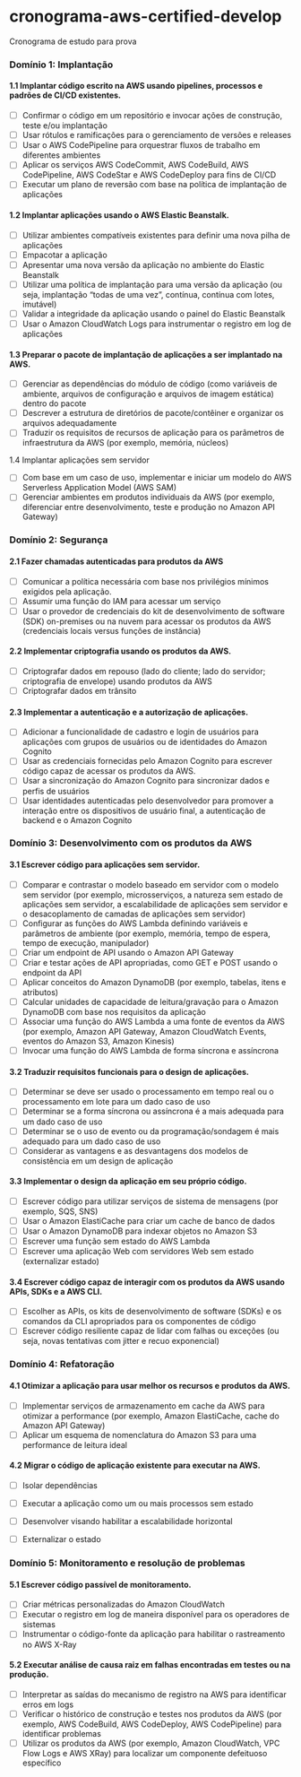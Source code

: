 # cronograma-aws-certified-develop
Cronograma de estudo para prova

### Domínio 1: Implantação

#### 1.1 Implantar código escrito na AWS usando pipelines, processos e padrões de CI/CD existentes.
- [ ] Confirmar o código em um repositório e invocar ações de construção, teste e/ou implantação
- [ ] Usar rótulos e ramificações para o gerenciamento de versões e releases
- [ ] Usar o AWS CodePipeline para orquestrar fluxos de trabalho em diferentes ambientes
- [ ] Aplicar os serviços AWS CodeCommit, AWS CodeBuild, AWS CodePipeline, AWS CodeStar
e AWS CodeDeploy para fins de CI/CD
- [ ] Executar um plano de reversão com base na política de implantação de aplicações

#### 1.2 Implantar aplicações usando o AWS Elastic Beanstalk.
- [ ] Utilizar ambientes compatíveis existentes para definir uma nova pilha de aplicações
- [ ] Empacotar a aplicação
- [ ] Apresentar uma nova versão da aplicação no ambiente do Elastic Beanstalk
- [ ] Utilizar uma política de implantação para uma versão da aplicação (ou seja, implantação
“todas de uma vez”, contínua, contínua com lotes, imutável)
- [ ] Validar a integridade da aplicação usando o painel do Elastic Beanstalk
- [ ] Usar o Amazon CloudWatch Logs para instrumentar o registro em log de aplicações

#### 1.3 Preparar o pacote de implantação de aplicações a ser implantado na AWS.
- [ ] Gerenciar as dependências do módulo de código (como variáveis de ambiente, arquivos de
configuração e arquivos de imagem estática) dentro do pacote
- [ ] Descrever a estrutura de diretórios de pacote/contêiner e organizar os arquivos
adequadamente
- [ ] Traduzir os requisitos de recursos de aplicação para os parâmetros de infraestrutura da
AWS (por exemplo, memória, núcleos)

1.4 Implantar aplicações sem servidor
- [ ] Com base em um caso de uso, implementar e iniciar um modelo do AWS Serverless
Application Model (AWS SAM)
- [ ] Gerenciar ambientes em produtos individuais da AWS (por exemplo, diferenciar entre
desenvolvimento, teste e produção no Amazon API Gateway)

### Domínio 2: Segurança

#### 2.1 Fazer chamadas autenticadas para produtos da AWS
- [ ] Comunicar a política necessária com base nos privilégios mínimos exigidos pela aplicação.
- [ ] Assumir uma função do IAM para acessar um serviço
- [ ] Usar o provedor de credenciais do kit de desenvolvimento de software (SDK) on-premises ou
na nuvem para acessar os produtos da AWS (credenciais locais versus funções de instância)

#### 2.2 Implementar criptografia usando os produtos da AWS.
- [ ] Criptografar dados em repouso (lado do cliente; lado do servidor; criptografia de envelope)
usando produtos da AWS
- [ ] Criptografar dados em trânsito

#### 2.3 Implementar a autenticação e a autorização de aplicações.
- [ ] Adicionar a funcionalidade de cadastro e login de usuários para aplicações com grupos de
usuários ou de identidades do Amazon Cognito
- [ ] Usar as credenciais fornecidas pelo Amazon Cognito para escrever código capaz de acessar
os produtos da AWS.
- [ ] Usar a sincronização do Amazon Cognito para sincronizar dados e perfis de usuários
- [ ] Usar identidades autenticadas pelo desenvolvedor para promover a interação entre os
dispositivos de usuário final, a autenticação de backend e o Amazon Cognito

### Domínio 3: Desenvolvimento com os produtos da AWS

#### 3.1 Escrever código para aplicações sem servidor.
- [ ] Comparar e contrastar o modelo baseado em servidor com o modelo sem servidor (por
exemplo, microsserviços, a natureza sem estado de aplicações sem servidor, a
escalabilidade de aplicações sem servidor e o desacoplamento de camadas de aplicações
sem servidor)
- [ ] Configurar as funções do AWS Lambda definindo variáveis e parâmetros de ambiente (por
exemplo, memória, tempo de espera, tempo de execução, manipulador)
- [ ] Criar um endpoint de API usando o Amazon API Gateway
- [ ] Criar e testar ações de API apropriadas, como GET e POST usando o endpoint da API
- [ ] Aplicar conceitos do Amazon DynamoDB (por exemplo, tabelas, itens e atributos)
- [ ] Calcular unidades de capacidade de leitura/gravação para o Amazon DynamoDB com base
nos requisitos da aplicação
- [ ] Associar uma função do AWS Lambda a uma fonte de eventos da AWS (por exemplo,
Amazon API Gateway, Amazon CloudWatch Events, eventos do Amazon S3, Amazon
Kinesis)
- [ ] Invocar uma função do AWS Lambda de forma síncrona e assíncrona

#### 3.2 Traduzir requisitos funcionais para o design de aplicações.
- [ ] Determinar se deve ser usado o processamento em tempo real ou o processamento em lote
para um dado caso de uso
- [ ] Determinar se a forma síncrona ou assíncrona é a mais adequada para um dado caso de
uso
- [ ] Determinar se o uso de evento ou da programação/sondagem é mais adequado para um
dado caso de uso
- [ ] Considerar as vantagens e as desvantagens dos modelos de consistência em um design de
aplicação

#### 3.3 Implementar o design da aplicação em seu próprio código.
- [ ] Escrever código para utilizar serviços de sistema de mensagens (por exemplo, SQS, SNS)
- [ ] Usar o Amazon ElastiCache para criar um cache de banco de dados
- [ ] Usar o Amazon DynamoDB para indexar objetos no Amazon S3
- [ ] Escrever uma função sem estado do AWS Lambda
- [ ] Escrever uma aplicação Web com servidores Web sem estado (externalizar estado)

#### 3.4 Escrever código capaz de interagir com os produtos da AWS usando APIs, SDKs e a AWS CLI.
- [ ] Escolher as APIs, os kits de desenvolvimento de software (SDKs) e os comandos da CLI
apropriados para os componentes de código
- [ ] Escrever código resiliente capaz de lidar com falhas ou exceções (ou seja, novas tentativas
com jitter e recuo exponencial)

### Domínio 4: Refatoração

#### 4.1  Otimizar a aplicação para usar melhor os recursos e produtos da AWS.
- [ ] Implementar serviços de armazenamento em cache da AWS para otimizar a performance
(por exemplo, Amazon ElastiCache, cache do Amazon API Gateway)
- [ ] Aplicar um esquema de nomenclatura do Amazon S3 para uma performance de leitura ideal

#### 4.2 Migrar o código de aplicação existente para executar na AWS.
- [ ] Isolar dependências
- [ ] Executar a aplicação como um ou mais processos sem estado
- [ ] Desenvolver visando habilitar a escalabilidade horizontal

- [ ] Externalizar o estado

### Domínio 5: Monitoramento e resolução de problemas

#### 5.1 Escrever código passível de monitoramento.
- [ ] Criar métricas personalizadas do Amazon CloudWatch
- [ ] Executar o registro em log de maneira disponível para os operadores de sistemas
- [ ] Instrumentar o código-fonte da aplicação para habilitar o rastreamento no AWS X-Ray

#### 5.2 Executar análise de causa raiz em falhas encontradas em testes ou na produção.
- [ ] Interpretar as saídas do mecanismo de registro na AWS para identificar erros em logs
- [ ] Verificar o histórico de construção e testes nos produtos da AWS (por exemplo, AWS
CodeBuild, AWS CodeDeploy, AWS CodePipeline) para identificar problemas
- [ ] Utilizar os produtos da AWS (por exemplo, Amazon CloudWatch, VPC Flow Logs e AWS XRay) para localizar um componente defeituoso específico
